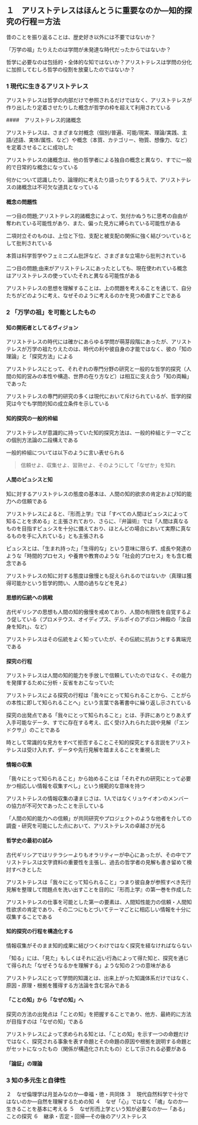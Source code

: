 ## １　アリストテレスはほんとうに重要なのか―知的探究の行程＝方法

昔のことを振り返ることは、歴史好き以外には不要ではないか？

「万学の祖」たりえたのは学問が未発達な時代だったからではないか？

哲学に必要なのは包括的・全体的な知ではないか？アリストテレスは学問の分化に加担してむしろ哲学の役割を放棄したのではないか？

### 1 現代に生きるアリストテレス

アリストテレスは哲学の内部だけで参照されるだけではなく、アリストテレスが作り出したり定着させたりした概念が哲学の枠を超えて利用されている

####　アリストテレス的諸概念

アリストテレスは、さまざまな対概念（個別/普遍、可能/現実、理論/実践、主語/述語、実体/属性、など）や概念（本質、カテゴリー、物質、想像力、など）を定着させることに成功した

アリストテレスの諸概念は、他の哲学者による独自の概念と異なり、すでに一般的で日常的な概念になっている

何かについて認識したり、論理的に考えたり語ったりするうえで、アリストテレスの諸概念は不可欠な道具となっている

#### 概念の問題性

一つ目の問題;アリストテレス的諸概念によって、気付かぬうちに思考の自由が奪われている可能性があり、また、偏った見方に縛られている可能性がある

二項対立そのものは、上位と下位、支配と被支配の関係に強く結びついているとして批判されている

本質は科学哲学やフェミニズム批評など、さまざまな立場から批判されている

二つ目の問題;由来がアリストテレスにあったとしても、現在使われている概念はアリストテレスの使っていたそれと異なる可能性がある

アリストテレスの思想を理解することは、上の問題を考えることを通じて、自分たちがどのように考え、なぜそのように考えるのかを見つめ直すことである

### 2 「万学の祖」を可能としたもの

#### 知の開拓者としてるヴィジョン

アリストテレスの時代には確かにあらゆる学問が萌芽段階にあったが、アリストテレスが万学の祖たりえたのは、時代の利や彼自身の才能ではなく、彼の「知の理論」と「探究方法」による

アリストテレスにとって、それぞれの専門分野の研究と一般的な哲学的探究（人間の知的営みの本性や構造、世界の在り方など）は相互に支え合う「知の両輪」であった

アリストテレスの専門的研究の多くは現代において斥けられているが、哲学的探究は今でも学問的知の成立条件を示している

#### 知的探究の一般的枠組

アリストテレスが意識的に持っていた知的探究方法は、一般的枠組とテーマごとの個別方法論の二段構えである

一般的枠組については以下のように言い表せられる

> 信頼せよ、収集せよ、習熟せよ、そのようにして「なぜか」を知れ

#### 人間のピュシスと知

知に対するアリストテレスの態度の基本は、人間の知的欲求の肯定および知的能力への信頼である

アリストテレスによると、『形而上学』では「すべての人間はピュシスによって知ることを求める」と主張されており、さらに、『弁論術』では「人間は真なるものを目指すピュシスを十分に備えており、ほとんどの場合において実際に真なるものを手に入れている」とも主張される

ピュシスとは、「生まれ持った」「生得的な」という意味に限らず、成長や発達のような「時間的プロセス」や養育や教育のような「社会的プロセス」をも含む概念である

アリストテレスの知に対する態度は傲慢とも捉えられるのではないか（真理は獲得可能かという哲学的問い、人間の過ちなどを見よ）

#### 思想的伝統への挑戦

古代ギリシアの思想も人間の知的傲慢を戒めており、人間の有限性を自覚するよう促している（プロメテウス、オイディプス、デルポイのアポロン神殿の「汝自身を知れ」、など）

アリストテレスはその伝統をよく知っていたが、その伝統に抗おうとする異端児である

#### 探究の行程

アリストテレスは人間の知的能力を手放しで信頼していたのではなく、その能力を発揮するために分析・反省をおこなっていた

アリストテレスによる探究の行程は「我々にとって知られることから、ことがらの本性に即して知られることへ」という言葉で各著書中に繰り返し示されている

探究の出発点である「我々にとって知られること」とは、手許にありとりあえず入手可能なデータ、すでに存在する考え、広く受け入れられた説や見解（「エンドクサ」）のことである

時として常識的な見方をすべて拒否することこそ知的探究とする言説をアリストテレスは受け入れず、データや先行見解を踏まえることを重視した

#### 情報の収集

「我々にとって知られること」から始めることは「それぞれの研究にとって必要かつ相応しい情報を収集すべし」という規範的な意味を持つ

アリストテレスの情報収集の凄まじさは、1人ではなくリュケイオンのメンバーの協力が不可欠であったことを示している

「人間の知的能力への信頼」が共同研究やプロジェクトのような他者を介しての調査・研究を可能にした点において、アリストテレスの卓越さが光る

#### 哲学史の最初の試み

古代ギリシアではリテラシーよりもオラリティーが中心にあったが、その中でアリストテレスは文字資料の重要性を主張し、過去の哲学者の見解も書き留めて検討すべきとした

アリストテレスは「我々にとって知られること」つまり彼自身が参照すべき先行見解を整理して問題点を洗い出すことを目的に『形而上学』の第一巻を作成した

アリストテレスの仕事を可能とした第一の要素は、人間知性能力の信頼・人間知性欲求の肯定であり、その二つにもとづいてテーマごとに相応しい情報を十分に収集することである

#### 知的探究の行程を構造化する

情報収集がそのまま知的成果に結びつくわけではなく探究を経なければならない

「知る」には、「見た」もしくはそれに近い行為によって得た知と、探究を通じて得られた「なぜそうなるかを理解する」ような知の２つの意味がある

アリストテレスにとって学問的知識とは、出来上がった知識体系だけではなく、原因・原理・根拠を獲得する方法論を含む営みである

#### 「ことの知」から「なぜの知」へ

探究の方法の出発点は「ことの知」を把握することであり、他方、最終的に方法が目指すのは「なぜの知」である

アリストテレスによって求められる知とは、「ことの知」を示す一つの命題だけではなく、探究される事象を表す命題とその命題の原因や根拠を説明する命題とがセットになったもの（関係が構造化されたもの）として示される必要がある

#### 「論証」の理論





### 3 知の多元生と自律性

２　なぜ倫理学は月並みなのか―幸福・徳・共同体
３　現代自然科学で十分ではないのか―自然を理解するための知
４　なぜ「心」ではなく「魂」なのか―生きることを基本に考える
５　なぜ形而上学という知が必要なのか―「ある」ことの探究
６　継承・否定・回帰―その後のアリストテレス